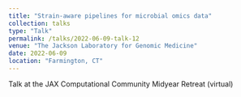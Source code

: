 ```yaml
---
title: "Strain-aware pipelines for microbial omics data"
collection: talks
type: "Talk"
permalink: /talks/2022-06-09-talk-12
venue: "The Jackson Laboratory for Genomic Medicine"
date: 2022-06-09
location: "Farmington, CT"
---
```


Talk at the JAX Computational Community Midyear Retreat (virtual)
